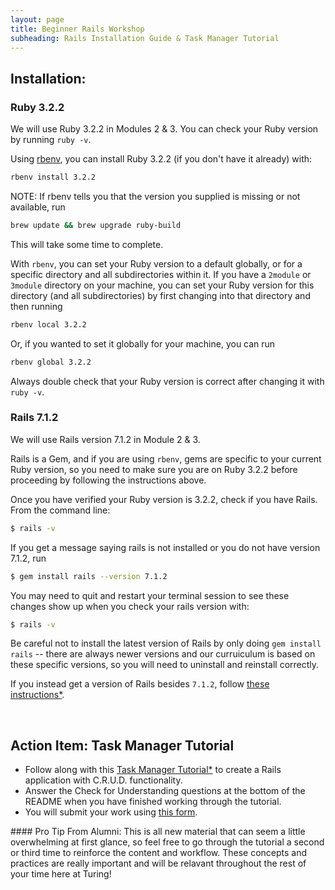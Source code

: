 ```yaml
---
layout: page
title: Beginner Rails Workshop
subheading: Rails Installation Guide & Task Manager Tutorial
---
```


## Installation:
### Ruby 3.2.2

We will use Ruby 3.2.2 in Modules 2 & 3. You can check your Ruby version by running `ruby -v`.

Using [rbenv](https://github.com/rbenv/rbenv), you can install Ruby 3.2.2 (if you don't have it already) with:

```bash
rbenv install 3.2.2
```

NOTE: If rbenv tells you that the version you supplied is missing or not available, run 

```bash
brew update && brew upgrade ruby-build
```
This will take some time to complete. 

With `rbenv`, you can set your Ruby version to a default globally, or for a specific directory and all subdirectories within it. If you have a `2module` or `3module` directory on your machine, you can set your Ruby version for this directory (and all subdirectories) by first changing into that directory and then running

```bash
rbenv local 3.2.2
```

Or, if you wanted to set it globally for your machine, you can run 

```bash
rbenv global 3.2.2
```

Always double check that your Ruby version is correct after changing it with `ruby -v`.


### Rails 7.1.2

We will use Rails version 7.1.2 in Module 2 & 3.

Rails is a Gem, and if you are using `rbenv`, gems are specific to your current Ruby version, so you need to make sure you are on Ruby 3.2.2 before proceeding by following the instructions above.

Once you have verified your Ruby version is 3.2.2, check if you have Rails. From the command line:

```bash
$ rails -v
```

If you get a message saying rails is not installed or you do not have version 7.1.2, run

```bash
$ gem install rails --version 7.1.2
```

You may need to quit and restart your terminal session to see these changes show up when you check your rails version with:

```bash
$ rails -v
```

Be careful not to install the latest version of Rails by only doing `gem install rails` -- there are always newer versions and our curruiculum is based on these specific versions, so you will need to uninstall and reinstall correctly. 

If you instead get a version of Rails besides `7.1.2`, follow [these instructions*](https://github.com/turingschool-examples/se_task_manager_rails/blob/161-update-task-manager-to-start-with-database-setup/rails_uninstall.md).

<br>

## Action Item: Task Manager Tutorial


- Follow along with this [Task Manager Tutorial*](https://github.com/turingschool-examples/se_task_manager_rails) to create a Rails application with C.R.U.D. functionality.
- Answer the Check for Understanding questions at the bottom of the README when you have finished working through the tutorial.
- You will submit your work using [this form](https://forms.gle/iGjXVB72pwxdzTPU6).

<div class="note">
#### Pro Tip From Alumni:
This is all new material that can seem a little overwhelming at first glance, so feel free to go through the tutorial a second or third time to reinforce the content and workflow. These concepts and practices are really important and will be relavant throughout the rest of your time here at Turing!
</div>
<br>
<br>
<br>
<br>
